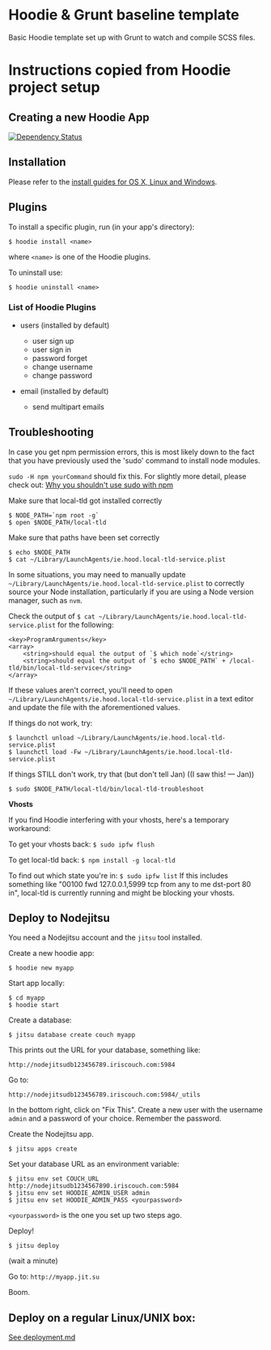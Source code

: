 # Hoodie &amp; Grunt baseline template

Basic Hoodie template set up with Grunt to watch and compile SCSS files.

# Instructions copied from Hoodie project setup

## Creating a new Hoodie App

[![Dependency Status](https://david-dm.org/hoodiehq/my-first-hoodie.svg)](https://david-dm.org/hoodiehq/my-first-hoodie)

## Installation

Please refer to the [install guides for OS X, Linux and Windows](http://hood.ie/#installation).

## Plugins

To install a specific plugin, run (in your app's directory):

    $ hoodie install <name>

where `<name>` is one of the Hoodie plugins.

To uninstall use:

    $ hoodie uninstall <name>

### List of Hoodie Plugins

* users (installed by default)
  - user sign up
  - user sign in
  - password forget
  - change username
  - change password

* email (installed by default)
  - send multipart emails


## Troubleshooting

In case you get npm permission errors, this is most likely down to the
fact that you have previously used the 'sudo' command to install node
modules.

`sudo -H npm yourCommand` should fix this. For slightly more detail,
please check out: [Why you shouldn't use sudo with npm](http://blog.hood.ie/2014/02/why-you-shouldnt-use-sudo-with-npm/)

Make sure that local-tld got installed correctly

    $ NODE_PATH=`npm root -g`
    $ open $NODE_PATH/local-tld

Make sure that paths have been set correctly

    $ echo $NODE_PATH
    $ cat ~/Library/LaunchAgents/ie.hood.local-tld-service.plist

In some situations, you may need to manually update `~/Library/LaunchAgents/ie.hood.local-tld-service.plist` to correctly source your Node installation, particularly if you are using a Node version manager, such as `nvm`.

Check the output of `$ cat ~/Library/LaunchAgents/ie.hood.local-tld-service.plist` for the following:

```
<key>ProgramArguments</key>
<array>
    <string>should equal the output of `$ which node`</string>
    <string>should equal the output of `$ echo $NODE_PATH` + /local-tld/bin/local-tld-service</string>
</array>
```

If these values aren't correct, you'll need to open `~/Library/LaunchAgents/ie.hood.local-tld-service.plist` in a text editor and update the file with the aforementioned values.

If things do not work, try:

    $ launchctl unload ~/Library/LaunchAgents/ie.hood.local-tld-service.plist
    $ launchctl load -Fw ~/Library/LaunchAgents/ie.hood.local-tld-service.plist

If things STILL don't work, try that (but don't tell Jan) ((I saw this! — Jan))

    $ sudo $NODE_PATH/local-tld/bin/local-tld-troubleshoot

**Vhosts**

If you find Hoodie interfering with your vhosts, here's a temporary workaround:

To get your vhosts back: `$ sudo ipfw flush`

To get local-tld back: `$ npm install -g local-tld`

To find out which state you're in: `$ sudo ipfw list`
If this includes something like "00100 fwd 127.0.0.1,5999 tcp from any to me dst-port 80 in", local-tld is currently running and might be blocking your vhosts.

## Deploy to Nodejitsu

You need a Nodejitsu account and the `jitsu` tool installed.

Create a new hoodie app:

    $ hoodie new myapp

Start app locally:

    $ cd myapp
    $ hoodie start

Create a database:

    $ jitsu database create couch myapp

This prints out the URL for your database, something like:

    http://nodejitsudb123456789.iriscouch.com:5984

Go to:

    http://nodejitsudb123456789.iriscouch.com:5984/_utils

In the bottom right, click on "Fix This". Create a new user with the username `admin` and a password of your choice. Remember the password.

Create the Nodejitsu app.

    $ jitsu apps create

Set your database URL as an environment variable:

    $ jitsu env set COUCH_URL http://nodejitsudb1234567890.iriscouch.com:5984
    $ jitsu env set HOODIE_ADMIN_USER admin
    $ jitsu env set HOODIE_ADMIN_PASS <yourpassword>


`<yourpassword>` is the one you set up two steps ago.

Deploy!

    $ jitsu deploy

(wait a minute)

Go to: `http://myapp.jit.su`

Boom.

## Deploy on a regular Linux/UNIX box:

[See deployment.md](deployment.md)

<!--## Deploy dreamcode tl;dr

    $ hoodie new myapp
    $ cd myapp
    $ hoodie start

    $ hoodie remote add nodejitsu
     - jitsu login
     - jitsu database create couch myapp
         - setup couchdb admin
     - jitsu apps create
     - jitsu env set COUCH_URL http://...
     - jitsu env set COUCH_PASS <secret>

    $ hoodie deploy
     - jitsu deploy-->

